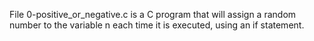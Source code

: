 File 0-positive_or_negative.c is a C program that will assign a random number to the variable n each time it is executed, using an if statement.





